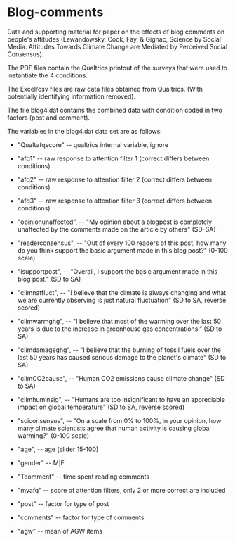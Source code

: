 # Blog-comments
Data and supporting material for paper on the effects of blog comments on people's attitudes
(Lewandowsky, Cook, Fay, & Gignac, Science by Social Media: Attitudes Towards Climate Change are Mediated by Perceived Social Consensus).

The PDF files contain the Qualtrics printout of the surveys that were used to instantiate the 4 conditions.

The Excel/csv files are raw data files obtained from Qualtrics. (With potentially identifying information removed). 

The file blog4.dat contains the combined data with condition coded in two factors (post and comment).

The variables in the blog4.dat data set are as follows:

* "Qualtafqscore" -- qualtrics internal variable, ignore
 
* "afq1"			 -- raw response to attention filter 1 (correct differs between conditions)
 
* "afq2"			 -- raw response to attention filter 2 (correct differs between conditions)
 
* "afq3"			 -- raw response to attention filter 3 (correct differs between conditions)
 
* "opinionunaffected", -- "My opinion about a blogpost is completely unaffected by the comments made on the article by others" (SD-SA)
 
* "readerconsensus",   -- "Out of every 100 readers of this post, how many do you think support the basic argument made in this blog
post?" (0-100 scale)

* "isupportpost",	  -- "Overall, I support the basic argument made in this blog post." (SD to SA)
 
* "climnatfluct",      -- "I believe that the climate is always changing and what we are currently observing is just natural fluctuation" (SD to SA, reverse scored)
 
* "climwarmghg",		  -- "I believe that most of the warming over the last 50 years is due to the increase in greenhouse gas
concentrations." (SD to SA)

* "climdamageghg",     -- "I believe that the burning of fossil fuels over the last 50 years has caused serious damage to the planet's
climate" (SD to SA)

* "climCO2cause",      -- "Human CO2 emissions cause climate change" (SD to SA)
 
* "climhuminsig",      -- "Humans are too insignificant to have an appreciable impact on global temperature" (SD to SA, reverse scored)
 
* "sciconsensus",      -- "On a scale from 0% to 100%, in your opinion, how many climate scientists agree that human activity is
causing global warming?" (0-100 scale)

* "age",				  -- age (slider 15-100)
 
* "gender"		      -- M|F
 
* "Tcomment"     -- time spent reading comments
 
* "myafq" 			  -- score of attention filters, only 2 or more correct are included
 
* "post" 			  -- factor for type of post
 
* "comments" 		  -- factor for type of comments
 
* "agw"                -- mean of AGW items
